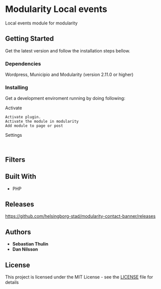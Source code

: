 # Modularity Local events
Local events module for modularity

## Getting Started
Get the latest version and follow the installation steps bellow.

### Dependencies
Wordpress, Municipio and Modularity (version 2.11.0 or higher)

### Installing
Get a development enviroment running by doing following:

Activate

```
Activate plugin.
Activate the module in modularity
Add module to page or post
```

Settings

```


```
## Filters



## Built With

* PHP

## Releases

https://github.com/helsingborg-stad/modularity-contact-banner/releases

## Authors

* **Sebastian Thulin**
* **Dan Nilsson**


## License

This project is licensed under the MIT License - see the [LICENSE](LICENSE) file for details